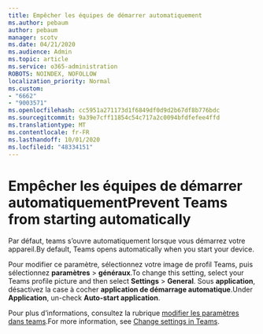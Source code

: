 ```yaml
---
title: Empêcher les équipes de démarrer automatiquement
ms.author: pebaum
author: pebaum
manager: scotv
ms.date: 04/21/2020
ms.audience: Admin
ms.topic: article
ms.service: o365-administration
ROBOTS: NOINDEX, NOFOLLOW
localization_priority: Normal
ms.custom:
- "6662"
- "9003571"
ms.openlocfilehash: cc5951a271173d1f6849df0d9d2b67df8b776bdc
ms.sourcegitcommit: 9a39e7cff11854c54c717a2c0094bfdfefee4ffd
ms.translationtype: MT
ms.contentlocale: fr-FR
ms.lasthandoff: 10/01/2020
ms.locfileid: "48334151"
---
```

# <a name="prevent-teams-from-starting-automatically"></a><span data-ttu-id="69ab3-102">Empêcher les équipes de démarrer automatiquement</span><span class="sxs-lookup"><span data-stu-id="69ab3-102">Prevent Teams from starting automatically</span></span>

<span data-ttu-id="69ab3-103">Par défaut, teams s’ouvre automatiquement lorsque vous démarrez votre appareil.</span><span class="sxs-lookup"><span data-stu-id="69ab3-103">By default, Teams opens automatically when you start your device.</span></span>

<span data-ttu-id="69ab3-104">Pour modifier ce paramètre, sélectionnez votre image de profil Teams, puis sélectionnez **paramètres**  >   **généraux**.</span><span class="sxs-lookup"><span data-stu-id="69ab3-104">To change this setting, select your Teams profile picture and then select  **Settings** >  **General**.</span></span> <span data-ttu-id="69ab3-105">Sous  **application**, désactivez la case à cocher  **application de démarrage automatique**.</span><span class="sxs-lookup"><span data-stu-id="69ab3-105">Under  **Application**, un-check  **Auto-start application**.</span></span>

<span data-ttu-id="69ab3-106">Pour plus d’informations, consultez la rubrique  [modifier les paramètres dans teams](https://support.microsoft.com/office/b506e8f1-1a96-4cf1-8c6b-b6ed4f424bc7).</span><span class="sxs-lookup"><span data-stu-id="69ab3-106">For more information, see  [Change settings in Teams](https://support.microsoft.com/office/b506e8f1-1a96-4cf1-8c6b-b6ed4f424bc7).</span></span>
